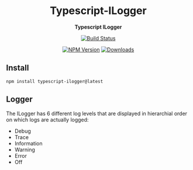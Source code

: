 <h1 align="center">Typescript-ILogger</h1>

<div align="center">
    
<b>Typescript ILogger</b>
    
[![Build Status](https://dev.azure.com/kbrashears5/github/_apis/build/status/kbrashears5.typescript-ilogger?branchName=master)](https://dev.azure.com/kbrashears5/github/_build/latest?definitionId=8&branchName=master)

[![NPM Version](https://img.shields.io/npm/v/typescript-ilogger)](https://img.shields.io/npm/v/typescript-ilogger)
[![Downloads](https://img.shields.io/npm/dt/typescript-ilogger)](https://img.shields.io/npm/dt/typescript-ilogger)

</div>

## Install

```
npm install typescript-ilogger@latest
```

## Logger

The ILogger has 6 different log levels that are displayed in hierarchial order on which logs are actually logged:

- Debug
- Trace
- Information
- Warning
- Error
- Off
